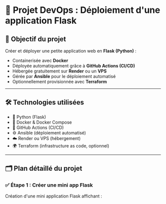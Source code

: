 

# 🚀 Projet DevOps : Déploiement d'une application Flask

## 🎯 Objectif du projet

Créer et déployer une petite application web en **Flask (Python)** :

- Containerisée avec **Docker**
- Déployée automatiquement grâce à **GitHub Actions (CI/CD)**
- Hébergée gratuitement sur **Render** ou un **VPS**
- Gérée par **Ansible** pour le déploiement automatisé
- Optionnellement provisionnée avec **Terraform**

---

## 🛠️ Technologies utilisées

- 🐍 Python (Flask)
- 🐳 Docker & Docker Compose
- 🤖 GitHub Actions (CI/CD)
- ⚙️ Ansible (déploiement automatisé)
- ☁️ Render ou VPS (hébergement)
- 🌍 Terraform (infrastructure as code, optionnel)

---

## 🗂️ Plan détaillé du projet

### ✅ Étape 1 : Créer une mini app Flask
Création d'une mini application Flask affichant :




